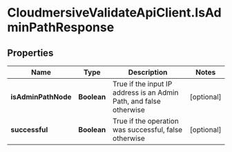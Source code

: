 # CloudmersiveValidateApiClient.IsAdminPathResponse

## Properties
Name | Type | Description | Notes
------------ | ------------- | ------------- | -------------
**isAdminPathNode** | **Boolean** | True if the input IP address is an Admin Path, and false otherwise | [optional] 
**successful** | **Boolean** | True if the operation was successful, false otherwise | [optional] 


